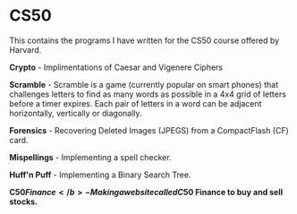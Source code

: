 # CS50
This contains the programs I have written for the CS50 course offered by Harvard. 

<b>Crypto</b> - Implimentations of Caesar and Vigenere Ciphers

<b>Scramble</b> - Scramble is a game (currently popular on smart phones) that challenges letters to find as many words as possible in a 4x4 grid of letters before a timer expires. Each pair of letters in a word can be adjacent horizontally, vertically or diagonally. 

<b>Forensics</b> - Recovering Deleted Images (JPEGS) from a CompactFlash (CF) card. 

<b>Mispellings</b> - Implementing a spell checker.

<b>Huff'n Puff</b> - Implementing a Binary Search Tree. 

<b>C$50 Finance</b> - Making a website called C$50 Finance to buy and sell stocks. 
